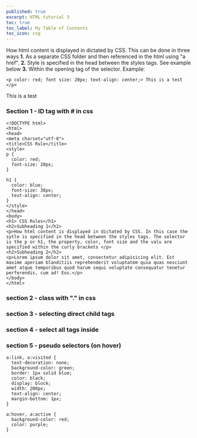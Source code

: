 ```yaml
---
published: true
excerpt: HTML tutorial 3
toc: true
toc_label: My Table of Contents
toc_icon: cog
---
```

How html content is displayed in dictated by CSS. This can be done in three ways
**1.** As a separate CSS folder and then referenced in the html using "a href". 
**2.** Style is specified in the head between the styles tags. See example below
**3.** Within the opening tag of the selector.
       Example:
```
<p color: red; font size: 20px; text-align: center;> This is a test </p>
```
<p>
This is a test
</p>


### Section 1 - ID tag with # in css

```
<!DOCTYPE html>
<html>
<head>
<meta charset="utf-8">
<title>CSS Rule</title>
<style>
p {
  color: red;
  font-size: 20px;
}

h1 {
  color: blue;
  font-size: 36px;
  text-align: center;
}
</style>
</head>
<body>
<h1> CSS Rules</h1>
<h2>Subheading 1</h2>
<p>How html content is displayed in dictated by CSS. In this case the sytle is specified in the head between the styles tags. The selector is the p or h1, the property, color, font size and the valu are specified within the curly brackets </p>
<h2>Subheading 2</h2>
<p>Lorem ipsum dolor sit amet, consectetur adipisicing elit. Est maxime aperiam blanditiis reprehenderit voluptatem quia quas nesciunt amet atque temporibus quod harum sequi voluptate consequatur tenetur perferendis, cum ad! Eos.</p>
</body>
</html>
```


### section 2 - class with "." in css

### section 3 - selecting direct child tags

### section 4 - select all tags inside 

### section 5 - pseudo selectors (on hover)
```
a:link, a:visited {
  text-decoration: none;
  background-color: green;
  border: 1px solid blue;
  color: black;
  display: block;
  width: 200px;
  text-align: center;
  margin-bottom: 1px;
}

a:hover, a:active {
  background-color: red;
  color: purple;
}
```

